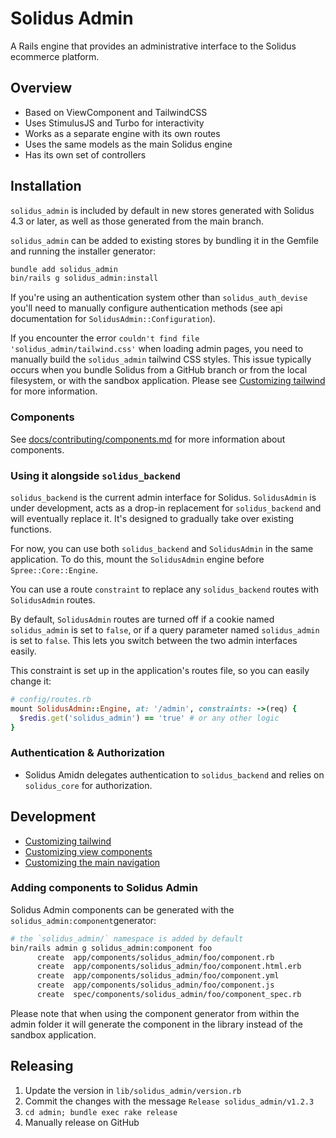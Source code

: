 # Solidus Admin

A Rails engine that provides an administrative interface to the Solidus ecommerce platform.

## Overview

- Based on ViewComponent and TailwindCSS
- Uses StimulusJS and Turbo for interactivity
- Works as a separate engine with its own routes
- Uses the same models as the main Solidus engine
- Has its own set of controllers

## Installation

`solidus_admin` is included by default in new stores generated with Solidus 4.3 or later, as well as those generated from the main branch.

`solidus_admin` can be added to existing stores by bundling it in the Gemfile and running the installer generator:

```bash
bundle add solidus_admin
bin/rails g solidus_admin:install
```

If you're using an authentication system other than `solidus_auth_devise` you'll need to manually configure authentication methods (see api documentation for `SolidusAdmin::Configuration`).

If you encounter the error `couldn't find file 'solidus_admin/tailwind.css'` when loading admin pages, you need to manually build the `solidus_admin` tailwind CSS styles.
This issue typically occurs when you bundle Solidus from a GitHub branch or from the local filesystem, or with the sandbox application.
Please see [Customizing tailwind](docs/customizing_tailwind.md) for more information.

### Components

See [docs/contributing/components.md](docs/components.md) for more information about components.

### Using it alongside `solidus_backend`

`solidus_backend` is the current admin interface for Solidus. `SolidusAdmin` is under development, acts as a drop-in replacement for `solidus_backend` and will eventually replace it. It's designed to gradually take over existing functions.

For now, you can use both `solidus_backend` and `SolidusAdmin` in the same application. To do this, mount the `SolidusAdmin` engine before `Spree::Core::Engine`.

You can use a route `constraint` to replace any `solidus_backend` routes with `SolidusAdmin` routes.

By default, `SolidusAdmin` routes are turned off if a cookie named `solidus_admin` is set to `false`, or if a query parameter named `solidus_admin` is set to `false`. This lets you switch between the two admin interfaces easily.

This constraint is set up in the application's routes file, so you can easily change it:

```ruby
# config/routes.rb
mount SolidusAdmin::Engine, at: '/admin', constraints: ->(req) {
  $redis.get('solidus_admin') == 'true' # or any other logic
}
```

### Authentication & Authorization

- Solidus Amidn delegates authentication to `solidus_backend` and relies on `solidus_core` for authorization.

## Development

- [Customizing tailwind](docs/customizing_tailwind.md)
- [Customizing view components](docs/customizing_view_components.md)
- [Customizing the main navigation](docs/customizing_menu_items.md)

### Adding components to Solidus Admin

Solidus Admin components can be generated with the `solidus_admin:component`generator:

```bash
# the `solidus_admin/` namespace is added by default
bin/rails admin g solidus_admin:component foo
      create  app/components/solidus_admin/foo/component.rb
      create  app/components/solidus_admin/foo/component.html.erb
      create  app/components/solidus_admin/foo/component.yml
      create  app/components/solidus_admin/foo/component.js
      create  spec/components/solidus_admin/foo/component_spec.rb
```

Please note that when using the component generator from within the admin folder it will generate the component in the library
instead of the sandbox application.

## Releasing

1. Update the version in `lib/solidus_admin/version.rb`
2. Commit the changes with the message `Release solidus_admin/v1.2.3`
3. `cd admin; bundle exec rake release`
4. Manually release on GitHub
